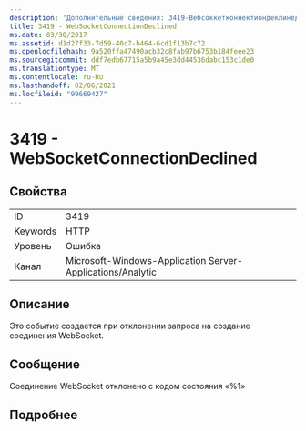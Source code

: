 ```yaml
---
description: 'Дополнительные сведения: 3419-Вебсоккетконнектиондеклинед'
title: 3419 - WebSocketConnectionDeclined
ms.date: 03/30/2017
ms.assetid: d1d27f33-7d59-40c7-b464-6cd1f13b7c72
ms.openlocfilehash: 9a520ffa47490acb32c8fab97b6753b184feee23
ms.sourcegitcommit: ddf7edb67715a5b9a45e3dd44536dabc153c1de0
ms.translationtype: MT
ms.contentlocale: ru-RU
ms.lasthandoff: 02/06/2021
ms.locfileid: "99669427"
---
```

# <a name="3419---websocketconnectiondeclined"></a>3419 - WebSocketConnectionDeclined

## <a name="properties"></a>Свойства  
  
|||  
|-|-|  
|ID|3419|  
|Keywords|HTTP|  
|Уровень|Ошибка|  
|Канал|Microsoft-Windows-Application Server-Applications/Analytic|  
  
## <a name="description"></a>Описание  

 Это событие создается при отклонении запроса на создание соединения WebSocket.  
  
## <a name="message"></a>Сообщение  

 Соединение WebSocket отклонено с кодом состояния «%1»  
  
## <a name="details"></a>Подробнее
